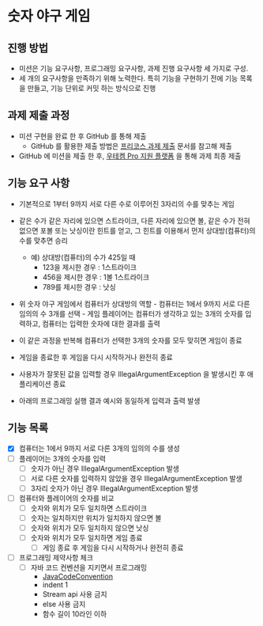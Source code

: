 # 숫자 야구 게임
## 진행 방법
- 미션은 기능 요구사항, 프로그래밍 요구사항, 과제 진행 요구사항 세 가지로 구성.
- 세 개의 요구사항을 만족하기 위해 노력한다. 특히 기능을 구현하기 전에 기능 목록을 만들고, 기능 단위로 커밋 하는 방식으로 진행

## 과제 제출 과정
- 미션 구현을 완료 한 후 GitHub 를 통해 제출
    - GitHub 를 활용한 제출 방법은 [프리코스 과제 제출](https://github.com/next-step/nextstep-docs/tree/master/precourse) 문서를 참고해 제출
- GitHub 에 미션을 제출 한 후, [우테켐 Pro 지원 플랫폼](https://apply.techcourse.co.kr/) 을 통해 과제 최종 제출

## 기능 요구 사항
- 기본적으로 1부터 9까지 서로 다른 수로 이루어진 3자리의 수를 맞추는 게임

- 같은 수가 같은 자리에 있으면 스트라이크, 다른 자리에 있으면 볼, 같은 수가 전혀 없으면 포볼 또는 낫싱이란 힌트를 얻고, 그 힌트를 이용해서 먼저 상대방(컴퓨터)의 수를 맞추면 승리
    - 예) 상대방(컴퓨터)의 수가 425일 때
        - 123을 제시한 경우 : 1스트라이크
        - 456을 제시한 경우 : 1볼 1스트라이크
        - 789를 제시한 경우 : 낫싱
- 위 숫자 야구 게임에서 컴퓨터가 상대방의 역할 - 컴퓨터는 1에서 9까지 서로 다른 임의의 수 3개를 선택 - 게임 플레이어는 컴퓨터가 생각하고 있는 3개의 숫자를 입력하고, 컴퓨터는 입력한 숫자에 대한 결과를 출력
- 이 같은 과정을 반복해 컴퓨터가 선택한 3개의 숫자를 모두 맞히면 게임이 종료
- 게임을 종료한 후 게임을 다시 시작하거나 완전히 종료
- 사용자가 잘못된 값을 입력할 경우 IllegalArgumentException 을 발생시킨 후 애플리케이션 종료
- 아래의 프로그래밍 실행 결과 예시와 동일하게 입력과 출력 발생

## 기능 목록
- [x] 컴퓨터는 1에서 9까지 서로 다른 3개의 임의의 수를 생성
- [ ] 플레이어는 3개의 숫자를 입력
    - [ ] 숫자가 아닌 경우 IllegalArgumentException 발생
    - [ ] 서로 다른 숫자를 입력하지 않았을 경우 IllegalArgumentException 발생
    - [ ] 3자리 숫자가 아닌 경우 IllegalArgumentException 발생
- [ ] 컴퓨터와 플레이어의 숫자를 비교
    - [ ] 숫자와 위치가 모두 일치하면 스트라이크
    - [ ] 숫자는 일치하지만 위치가 일치하지 않으면 볼
    - [ ] 숫자와 위치가 모두 일치하지 않으면 낫싱
    - [ ] 숫자와 위치가 모두 일치하면 게임 종료
        - [ ] 게임 종료 후 게임을 다시 시작하거나 완전히 종료
- [ ] 프로그래밍 제약사항 체크
    - [ ] 자바 코드 컨벤션을 지키면서 프로그래밍
        - [JavaCodeConvention](https://github.com/woowacourse/woowacourse-docs/tree/master/styleguide/java)
        - indent 1
        - Stream api 사용 금지
        - else 사용 금지
        - 함수 길이 10라인 이하